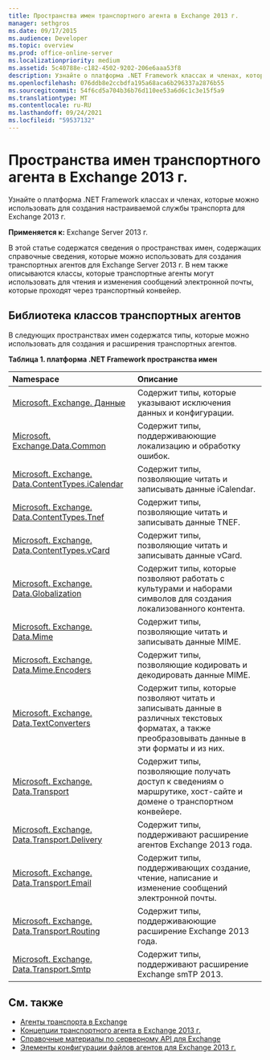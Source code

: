 ```yaml
---
title: Пространства имен транспортного агента в Exchange 2013 г.
manager: sethgros
ms.date: 09/17/2015
ms.audience: Developer
ms.topic: overview
ms.prod: office-online-server
ms.localizationpriority: medium
ms.assetid: 5c40788e-c182-4502-9202-206e6aaa53f8
description: Узнайте о платформа .NET Framework классах и членах, которые можно использовать для создания настраиваемой службы транспорта для Exchange 2013 г.
ms.openlocfilehash: 076ddb8e2ccbdfa195a68aca6b296337a2876b55
ms.sourcegitcommit: 54f6cd5a704b36b76d110ee53a6d6c1c3e15f5a9
ms.translationtype: MT
ms.contentlocale: ru-RU
ms.lasthandoff: 09/24/2021
ms.locfileid: "59537132"
---
```

# <a name="transport-agent-namespaces-in-exchange-2013"></a>Пространства имен транспортного агента в Exchange 2013 г.

Узнайте о платформа .NET Framework классах и членах, которые можно использовать для создания настраиваемой службы транспорта для Exchange 2013 г.
  
**Применяется к:** Exchange Server 2013 г. 
  
В этой статье содержатся сведения о пространствах имен, содержащих справочные сведения, которые можно использовать для создания транспортных агентов для Exchange Server 2013 г. В нем также описываются классы, которые транспортные агенты могут использовать для чтения и изменения сообщений электронной почты, которые проходят через транспортный конвейер.
  
## <a name="transport-agent-class-library"></a>Библиотека классов транспортных агентов

В следующих пространствах имен содержатся типы, которые можно использовать для создания и расширения транспортных агентов.

**Таблица 1. платформа .NET Framework пространства имен**

|**Namespace**|**Описание**|
|:-----|:-----|
|[Microsoft. Exchange. Данные](https://msdn.microsoft.com/library/Microsoft.Exchange.Data.aspx) <br/> |Содержит типы, которые указывают исключения данных и конфигурации.  <br/> |
|[Microsoft. Exchange.Data.Common](https://msdn.microsoft.com/library/Microsoft.Exchange.Data.Common.aspx) <br/> |Содержит типы, поддерживаюющие локализацию и обработку ошибок.  <br/> |
|[Microsoft. Exchange. Data.ContentTypes.iCalendar](https://msdn.microsoft.com/library/Microsoft.Exchange.Data.ContentTypes.iCalendar.aspx) <br/> |Содержит типы, позволяющие читать и записывать данные iCalendar.  <br/> |
|[Microsoft. Exchange. Data.ContentTypes.Tnef](https://msdn.microsoft.com/library/Microsoft.Exchange.Data.ContentTypes.Tnef.aspx) <br/> |Содержит типы, позволяющие читать и записывать данные TNEF.  <br/> |
|[Microsoft. Exchange. Data.ContentTypes.vCard](https://msdn.microsoft.com/library/Microsoft.Exchange.Data.ContentTypes.vCard.aspx) <br/> |Содержит типы, позволяющие читать и записывать данные vCard.  <br/> |
|[Microsoft. Exchange. Data.Globalization](https://msdn.microsoft.com/library/Microsoft.Exchange.Data.Globalization.aspx) <br/> |Содержит типы, которые позволяют работать с культурами и наборами символов для создания локализованного контента.  <br/> |
|[Microsoft. Exchange. Data.Mime](https://msdn.microsoft.com/library/Microsoft.Exchange.Data.Mime.aspx) <br/> |Содержит типы, позволяющие читать и записывать данные MIME.  <br/> |
|[Microsoft. Exchange. Data.Mime.Encoders](https://msdn.microsoft.com/library/Microsoft.Exchange.Data.Mime.Encoders.aspx) <br/> |Содержит типы, позволяющие кодировать и декодировать данные MIME.  <br/> |
|[Microsoft. Exchange. Data.TextConverters](https://msdn.microsoft.com/library/Microsoft.Exchange.Data.TextConverters.aspx) <br/> |Содержит типы, которые позволяют читать и записывать данные в различных текстовых форматах, а также преобразовывать данные в эти форматы и из них.  <br/> |
|[Microsoft. Exchange. Data.Transport](https://msdn.microsoft.com/library/Microsoft.Exchange.Data.Transport.aspx) <br/> |Содержит типы, позволяющие получать доступ к сведениям о маршрутике, хост-сайте и домене о транспортном конвейере.  <br/> |
|[Microsoft. Exchange. Data.Transport.Delivery](https://msdn.microsoft.com/library/Microsoft.Exchange.Data.Transport.Delivery.aspx) <br/> |Содержит типы, поддерживают расширение агентов Exchange 2013 года.  <br/> |
|[Microsoft. Exchange. Data.Transport.Email](https://msdn.microsoft.com/library/Microsoft.Exchange.Data.Transport.Email.aspx) <br/> |Содержит типы, поддерживающих создание, чтение, написание и изменение сообщений электронной почты.  <br/> |
|[Microsoft. Exchange. Data.Transport.Routing](https://msdn.microsoft.com/library/Microsoft.Exchange.Data.Transport.Routing.aspx) <br/> |Содержит типы, поддерживаюющие расширение Exchange 2013 года.  <br/> |
|[Microsoft. Exchange. Data.Transport.Smtp](https://msdn.microsoft.com/library/Microsoft.Exchange.Data.Transport.Smtp.aspx) <br/> |Содержит типы, поддерживают расширение Exchange smTP 2013.  <br/> |
   
## <a name="see-also"></a>См. также

- [Агенты транспорта в Exchange](transport-agents-in-exchange-2013.md)   
- [Концепции транспортного агента в Exchange 2013 г.](transport-agent-concepts-in-exchange-2013.md) 
- 
  [Справочные материалы по серверному API для Exchange](https://msdn.microsoft.com/library/6eddd052-f59f-45b4-b846-7e53d4d7eb16%28Office.15%29.aspx)
- [Элементы конфигурации файлов агентов для Exchange 2013 г.](agents-configuration-file-elements-for-exchange-2013.md)
    

